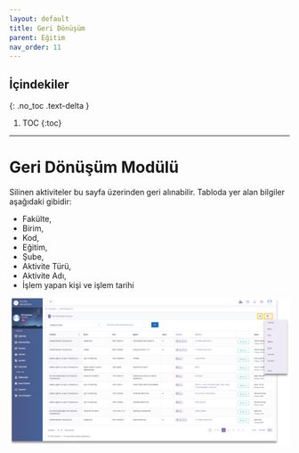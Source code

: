 ```yaml
---
layout: default
title: Geri Dönüşüm
parent: Eğitim
nav_order: 11
---
```


## İçindekiler
{: .no_toc .text-delta }

1. TOC
{:toc}

---

# Geri Dönüşüm Modülü

Silinen aktiviteler bu sayfa üzerinden geri alınabilir. Tabloda yer alan bilgiler aşağıdaki gibidir:

* Fakülte,
* Birim,
* Kod,
* Eğitim,
* Şube,
* Aktivite Türü,
* Aktivite Adı,
* İşlem yapan kişi ve işlem tarihi

![Trash](/docs/media/modules/course.app/trash/trash.png)
